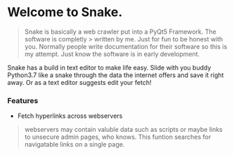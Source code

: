 # Welcome to Snake.

> Snake is basically a web crawler put into a PyQt5 Framework. The software is completly > written by me. Just for fun to be honest with you. Normally people write documentation   for their software so this is my attempt. Just know the software is in early development.

Snake has a build in text editor to make life easy. Slide with you buddy Python3.7 like a snake through the data the internet offers and save it right away. Or as a text editor suggests edit your fetch!

### Features 

- Fetch hyperlinks across webservers
> webservers may contain valuble data such as scripts or maybe links to unsecure admin pages, who knows. This funtion searches for navigatable links on a single page.
